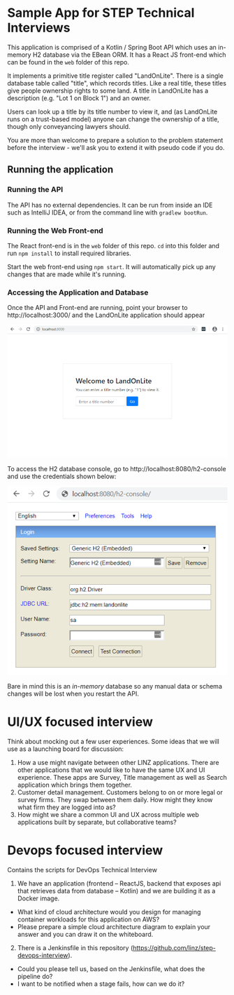 # Sample App for STEP Technical Interviews

This application is comprised of a Kotlin / Spring Boot API which uses an in-memory H2 database via the
EBean ORM. It has a React JS front-end which can be found in the `web` folder of this repo.

It implements a primitive title register called "LandOnLite". There is a single database table called "title", which
records titles. Like a real title, these titles give people ownership rights to some land. A title in LandOnLite has a
description (e.g. "Lot 1 on Block 1") and an owner.

Users can look up a title by its title number to view it, and (as LandOnLite runs on a trust-based model) anyone can
change the ownership of a title, though only conveyancing lawyers should.

You are more than welcome to prepare a solution to the problem statement before the interview - we'll ask you to extend it with pseudo code if you do.

## Running the application

### Running the API

The API has no external dependencies. It can be run from inside an IDE such as IntelliJ IDEA, or from the command
line with `gradlew bootRun`.

### Running the Web Front-end

The React front-end is in the `web` folder of this repo. `cd` into this folder and run `npm install` to install required
libraries.

Start the web front-end using `npm start`. It will automatically pick up any changes that are made while it's running.

### Accessing the Application and Database

Once the API and Front-end are running, point your browser to http://localhost:3000/ and the LandOnLite application
should appear

![LandOnLite](landonlite.png)

To access the H2 database console, go to http://localhost:8080/h2-console and use the credentials shown below:

![H2 Console Access](h2console.png)

Bare in mind this is an _in-memory_ database so any manual data or schema changes will be lost when you restart the
API.

# UI/UX focused interview

Think about mocking out a few user experiences. Some ideas that we will use as a launching board for discussion: 
1. How a use might navigate between other LINZ applications. There are other applications that we would like to have the same UX and UI experience. These apps are Survey, Title management as well as Search application which brings them together. 
2. Customer detail management. Customers belong to on or more legal or survey firms. They swap between them daily. How might they know what firm they are logged into as?
3. How might we share a common UI and UX across multiple web applications built by separate, but collaborative teams?

# Devops focused interview

Contains the scripts for DevOps Technical Interview

1. We have an application (frontend – ReactJS, backend that exposes api that retrieves data from database – Kotlin) and we are building it as a Docker image.

- What kind of cloud architecture would you design for managing container workloads for this application on AWS?
- Please prepare a simple cloud architecture diagram to explain your answer and you can draw it on the whiteboard.

2. There is a Jenkinsfile in this repository (https://github.com/linz/step-devops-interview).

- Could you please tell us, based on the Jenkinsfile, what does the pipeline do?
- I want to be notified when a stage fails, how can we do it?
